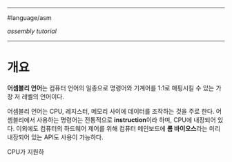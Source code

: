 
---

#language/asm 

_assembly tutorial_

---

# 개요

**어셈블리 언어**는 컴퓨터 언어의 일종으로 명령어와 기계어를 1:1로 매핑시킬 수 있는 가장 저 레벨의 언어이다.

어셈블리 언어는 CPU, 레지스터, 메모리 사이에 데이터를 조작하는 것을 주로 한다. 어셈블리에서 사용하는 명령어는 전통적으로 **instruction**이라 하며, CPU에 내장되어 있다. 이외에도 컴퓨터의 하드웨어 제어를 위해 컴퓨터 메인보드에 **롬 바이오스**라는 미리 내장되어 있는 API도 사용이 가능하다.

CPU가 지원하

